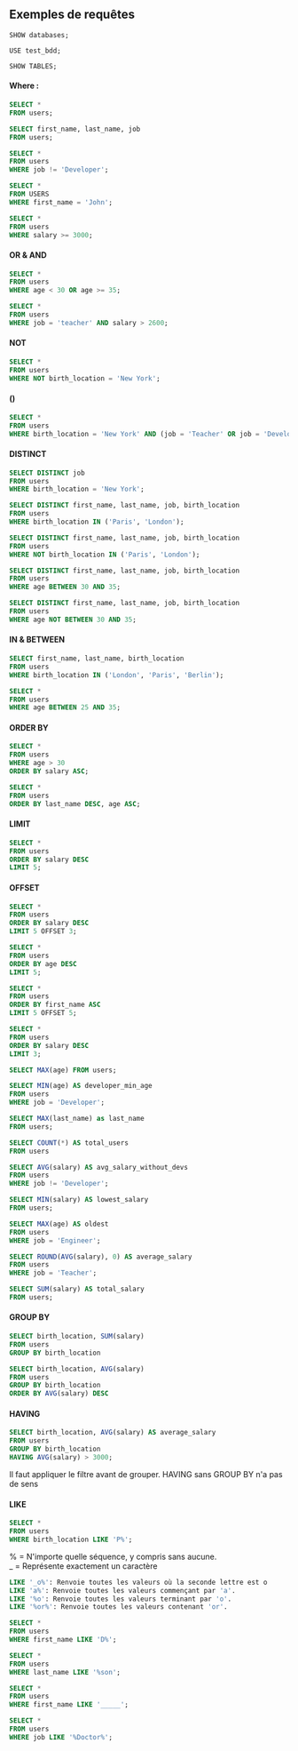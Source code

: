 ## Exemples de requêtes


```
SHOW databases;

USE test_bdd;

SHOW TABLES;
```

#### Where :
```sql
SELECT *
FROM users;

SELECT first_name, last_name, job
FROM users;

SELECT * 
FROM users
WHERE job != 'Developer';

SELECT * 
FROM USERS 
WHERE first_name = 'John';

SELECT * 
FROM users 
WHERE salary >= 3000;
```

#### OR & AND
```sql
SELECT *
FROM users 
WHERE age < 30 OR age >= 35;

SELECT *
FROM users 
WHERE job = 'teacher' AND salary > 2600;
```
#### NOT
```sql
SELECT *
FROM users
WHERE NOT birth_location = 'New York';
```

#### ()
```sql
SELECT *
FROM users
WHERE birth_location = 'New York' AND (job = 'Teacher' OR job = 'Developer');
```
#### DISTINCT
```sql
SELECT DISTINCT job
FROM users
WHERE birth_location = 'New York';
```

```sql
SELECT DISTINCT first_name, last_name, job, birth_location
FROM users
WHERE birth_location IN ('Paris', 'London');

```

```sql
SELECT DISTINCT first_name, last_name, job, birth_location
FROM users
WHERE NOT birth_location IN ('Paris', 'London');
```

```sql
SELECT DISTINCT first_name, last_name, job, birth_location
FROM users
WHERE age BETWEEN 30 AND 35;
```

```sql
SELECT DISTINCT first_name, last_name, job, birth_location
FROM users
WHERE age NOT BETWEEN 30 AND 35;
```

#### IN & BETWEEN

```sql
SELECT first_name, last_name, birth_location
FROM users
WHERE birth_location IN ('London', 'Paris', 'Berlin');

SELECT *
FROM users
WHERE age BETWEEN 25 AND 35;
```

#### ORDER BY

```sql
SELECT * 
FROM users
WHERE age > 30
ORDER BY salary ASC;

SELECT * 
FROM users
ORDER BY last_name DESC, age ASC;
```

#### LIMIT 
```sql
SELECT *
FROM users
ORDER BY salary DESC
LIMIT 5;
```

#### OFFSET
```sql
SELECT *
FROM users
ORDER BY salary DESC
LIMIT 5 OFFSET 3;
```  

```sql
SELECT * 
FROM users
ORDER BY age DESC
LIMIT 5;

SELECT * 
FROM users
ORDER BY first_name ASC
LIMIT 5 OFFSET 5;

SELECT *
FROM users
ORDER BY salary DESC
LIMIT 3;
```

```sql
SELECT MAX(age) FROM users;

SELECT MIN(age) AS developer_min_age
FROM users
WHERE job = 'Developer';

SELECT MAX(last_name) as last_name
FROM users;

SELECT COUNT(*) AS total_users
FROM users

SELECT AVG(salary) AS avg_salary_without_devs
FROM users
WHERE job != 'Developer';
```

```sql
SELECT MIN(salary) AS lowest_salary
FROM users;

SELECT MAX(age) AS oldest
FROM users
WHERE job = 'Engineer';

SELECT ROUND(AVG(salary), 0) AS average_salary
FROM users
WHERE job = 'Teacher';

SELECT SUM(salary) AS total_salary 	
FROM users;
```

#### GROUP BY

```sql
SELECT birth_location, SUM(salary)
FROM users
GROUP BY birth_location

SELECT birth_location, AVG(salary)
FROM users
GROUP BY birth_location
ORDER BY AVG(salary) DESC
```

#### HAVING

```sql
SELECT birth_location, AVG(salary) AS average_salary
FROM users
GROUP BY birth_location
HAVING AVG(salary) > 3000;
```

Il faut appliquer le filtre avant de grouper.
HAVING sans GROUP BY n'a pas de sens

#### LIKE

```sql
SELECT *
FROM users
WHERE birth_location LIKE 'P%';
```

% = N'importe quelle séquence, y compris sans aucune.  
_ = Représente exactement un caractère

```sql
LIKE '_o%': Renvoie toutes les valeurs où la seconde lettre est o
LIKE 'a%': Renvoie toutes les valeurs commençant par 'a'.
LIKE '%o': Renvoie toutes les valeurs terminant par 'o'.
LIKE '%or%': Renvoie toutes les valeurs contenant 'or'.

SELECT *
FROM users
WHERE first_name LIKE 'D%';

SELECT *
FROM users
WHERE last_name LIKE '%son';

SELECT *
FROM users
WHERE first_name LIKE '_____';

SELECT *
FROM users
WHERE job LIKE '%Doctor%';
```